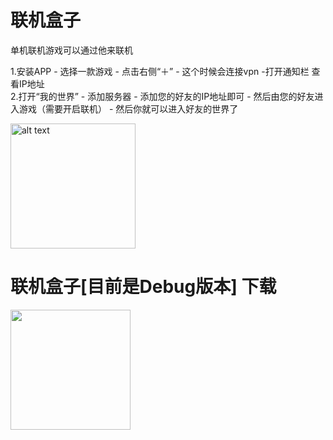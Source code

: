 # 联机盒子

单机联机游戏可以通过他来联机

1.安装APP - 选择一款游戏 - 点击右侧“＋” - 这个时候会连接vpn -打开通知栏 查看IP地址 <br />
2.打开“我的世界” - 添加服务器 - 添加您的好友的IP地址即可 - 然后由您的好友进入游戏（需要开启联机） - 然后你就可以进入好友的世界了<br />

<img src="http://api.shszcraft.com/img/minecraft_android.jpg" alt="alt text" style="width:200;height:200"><br />

# 联机盒子[目前是Debug版本] 下载

<a href="http://api.shszcraft.com/debug.apk"><img src="http://api.shszcraft.com/img/ic_launcher.png" style="width:192;height:192"/></a>

